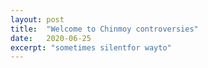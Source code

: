 ```yaml
---
layout: post
title:  "Welcome to Chinmoy controversies"
date:   2020-06-25
excerpt: "sometimes silentfor wayto"
---
```

